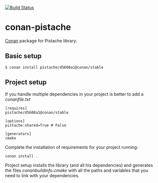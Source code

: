 [![Build Status](https://travis-ci.org/conan-community/conan-pistache.svg?branch=release%2Fd5608a1)](https://travis-ci.org/conan-community/conan-pistache)


# conan-pistache


[Conan](https://bintray.com/conan-community/conan/pistache%3Aconan) package for Pistache library.


## Basic setup

    $ conan install pistache/d5608a1@conan/stable
    
## Project setup

If you handle multiple dependencies in your project is better to add a *conanfile.txt*
    
    [requires]
    pistache/d5608a1@conan/stable

    [options]
    pistache:shared=True # False
    
    [generators]
    cmake

Complete the installation of requirements for your project running:

    conan install . 

Project setup installs the library (and all his dependencies) and generates the files *conanbuildinfo.cmake* with all the 
paths and variables that you need to link with your dependencies.
